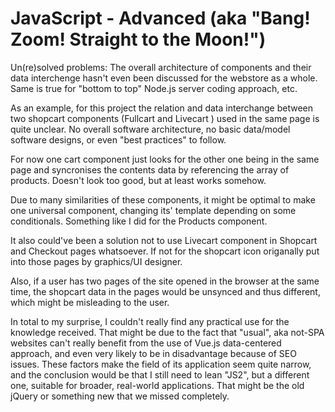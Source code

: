 JavaScript - Advanced (aka "Bang! Zoom! Straight to the Moon!")
=================================================================

Un(re)solved problems:
The overall architecture of components and their data interchenge hasn't even been discussed for the webstore as a whole. Same is true for "bottom to top" Node.js server coding approach, etc.

As an example, for this project the relation and data interchange between two shopcart components (Fullcart and Livecart ) used in the same page is quite unclear. No overall software architecture, no basic data/model software designs, or even "best practices" to follow.

For now one cart component just looks for the other one being in the same page and syncronises the contents data by referencing the array of products. Doesn't look too good, but at least works somehow.

Due to many similarities of these components, it might be optimal to make one universal component, changing its' template depending on some conditionals. Something like I did for the Products component.

It also could've been a solution not to use Livecart component in Shopcart and Checkout pages whatsoever. If not for the shopcart icon origanally put into those pages by graphics/UI designer.

Also, if a user has two pages of the site opened in the browser at the same time, the shopcart data in the pages would be unsynced and thus different, which might be misleading to the user.


In total to my surprise, I couldn't really find any practical use for the knowledge received. That might be due to the fact that "usual", aka not-SPA websites can't really benefit from the use of Vue.js data-centered approach, and even very likely to be in disadvantage because of SEO issues. These factors make the field of its application seem quite narrow, and the conclusion would be that I still need to lean "JS2", but a different one, suitable for broader, real-world applications. That might be the old jQuery or something new that we missed completely.
